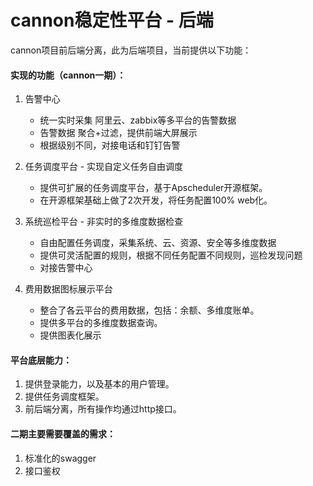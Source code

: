 # cannon稳定性平台 - 后端

cannon项目前后端分离，此为后端项目，当前提供以下功能：

#### 实现的功能（cannon一期）：
1. 告警中心
    * 统一实时采集 阿里云、zabbix等多平台的告警数据
    * 告警数据 聚合+过滤，提供前端大屏展示
    * 根据级别不同，对接电话和钉钉告警

2. 任务调度平台 - 实现自定义任务自由调度
    * 提供可扩展的任务调度平台，基于Apscheduler开源框架。
    * 在开源框架基础上做了2次开发，将任务配置100% web化。

3. 系统巡检平台 - 非实时的多维度数据检查
    * 自由配置任务调度，采集系统、云、资源、安全等多维度数据
    * 提供可灵活配置的规则，根据不同任务配置不同规则，巡检发现问题
    * 对接告警中心

4. 费用数据图标展示平台
    * 整合了各云平台的费用数据，包括：余额、多维度账单。
    * 提供多平台的多维度数据查询。
    * 提供图表化展示


#### 平台底层能力：
1. 提供登录能力，以及基本的用户管理。
2. 提供任务调度框架。
3. 前后端分离，所有操作均通过http接口。


#### 二期主要需要覆盖的需求：
1. 标准化的swagger
2. 接口鉴权


